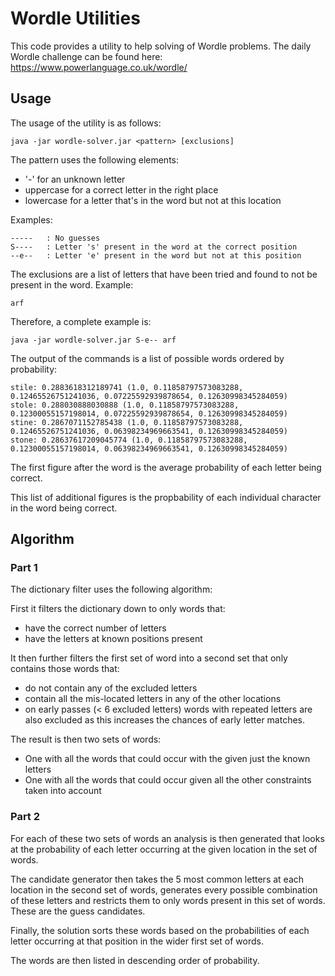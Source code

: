 Wordle Utilities
================

This code provides a utility to help solving of Wordle problems.
The daily Wordle challenge can be found here: https://www.powerlanguage.co.uk/wordle/

Usage
-----

The usage of the utility is as follows:

    java -jar wordle-solver.jar <pattern> [exclusions]

The pattern uses the following elements:

* '-' for an unknown letter
* uppercase for a correct letter in the right place
* lowercase for a letter that's in the word but not at this location

Examples:

    -----   : No guesses
    S----   : Letter 's' present in the word at the correct position
    --e--   : Letter 'e' present in the word but not at this position

The exclusions are a list of letters that have been tried and found to
not be present in the word. Example:

    arf

Therefore, a complete example is:

    java -jar wordle-solver.jar S-e-- arf

The output of the commands is a list of possible words ordered by probability:

    stile: 0.2883618312189741 (1.0, 0.11858797573083288, 0.12465526751241036, 0.07225592939878654, 0.12630998345284059)
    stole: 0.288030888030888 (1.0, 0.11858797573083288, 0.12300055157198014, 0.07225592939878654, 0.12630998345284059)
    stine: 0.2867071152785438 (1.0, 0.11858797573083288, 0.12465526751241036, 0.06398234969663541, 0.12630998345284059)
    stone: 0.28637617209045774 (1.0, 0.11858797573083288, 0.12300055157198014, 0.06398234969663541, 0.12630998345284059)

The first figure after the word is the average probability of each letter being correct.

This list of additional figures is the propbability of each individual character in the word being correct.

Algorithm
---------

### Part 1
The dictionary filter uses the following algorithm:

First it filters the dictionary down to only words that:

* have the correct number of letters
* have the letters at known positions present

It then further filters the first set of word into a second set that only contains those words  that:

* do not contain any of the excluded letters
* contain all the mis-located letters in any of the other locations
* on early passes (< 6 excluded letters) words with repeated letters
are also excluded as this increases the chances of early letter matches.

The result is then two sets of words:

* One with all the words that could occur with the given just the known letters
* One with all the words that could occur given all the other constraints taken into account

### Part 2
For each of these two sets of words an analysis is then generated that looks
at the probability of each letter occurring at the given location in the set of words.

The candidate generator then takes the 5 most common letters at each location in the
second set of words, generates every possible combination of these letters and restricts
them to only words present in this set of words. These are the guess candidates.

Finally, the solution sorts these words based on the probabilities of each letter
occurring at that position in the wider first set of words.

The words are then listed in descending order of probability.


